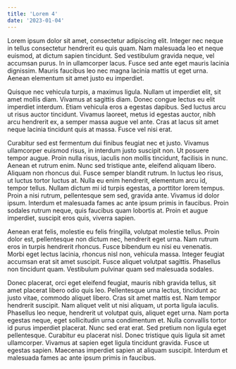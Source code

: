 ```yaml
---
title: 'Lorem 4'
date: '2023-01-04'
---
```


Lorem ipsum dolor sit amet, consectetur adipiscing elit. Integer nec neque in tellus consectetur hendrerit eu quis quam. Nam malesuada leo et neque euismod, at dictum sapien tincidunt. Sed vestibulum gravida neque, vel accumsan purus. In in ullamcorper lacus. Fusce sed ante eget mauris lacinia dignissim. Mauris faucibus leo nec magna lacinia mattis ut eget urna. Aenean elementum sit amet justo eu imperdiet.

Quisque nec vehicula turpis, a maximus ligula. Nullam ut imperdiet elit, sit amet mollis diam. Vivamus at sagittis diam. Donec congue lectus eu elit imperdiet interdum. Etiam vehicula eros a egestas dapibus. Sed luctus arcu ut risus auctor tincidunt. Vivamus laoreet, metus id egestas auctor, nibh arcu hendrerit ex, a semper massa augue vel ante. Cras at lacus sit amet neque lacinia tincidunt quis at massa. Fusce vel nisi erat.

Curabitur sed est fermentum dui finibus feugiat nec et justo. Vivamus ullamcorper euismod risus, in interdum justo suscipit non. Ut posuere tempor augue. Proin nulla risus, iaculis non mollis tincidunt, facilisis in nunc. Aenean et rutrum enim. Nunc sed tristique ante, eleifend aliquam libero. Aliquam non rhoncus dui. Fusce semper blandit rutrum. In luctus leo risus, ut luctus tortor luctus at. Nulla eu enim hendrerit, elementum arcu id, tempor tellus. Nullam dictum mi id turpis egestas, a porttitor lorem tempus. Proin a nisi rutrum, pellentesque sem sed, gravida ante. Vivamus id dolor ipsum. Interdum et malesuada fames ac ante ipsum primis in faucibus. Proin sodales rutrum neque, quis faucibus quam lobortis at. Proin et augue imperdiet, suscipit eros quis, viverra sapien.

Aenean erat felis, molestie eu felis fringilla, volutpat molestie tellus. Proin dolor est, pellentesque non dictum nec, hendrerit eget urna. Nam rutrum eros in turpis hendrerit rhoncus. Fusce bibendum eu nisi eu venenatis. Morbi eget lectus lacinia, rhoncus nisl non, vehicula massa. Integer feugiat accumsan erat sit amet suscipit. Fusce aliquet volutpat sagittis. Phasellus non tincidunt quam. Vestibulum pulvinar quam sed malesuada sodales.

Donec placerat, orci eget eleifend feugiat, mauris nibh gravida tellus, sit amet placerat libero odio quis leo. Pellentesque urna lectus, tincidunt ac justo vitae, commodo aliquet libero. Cras sit amet mattis est. Nam tempor hendrerit suscipit. Nam aliquet velit ut nisi aliquam, ut porta ligula iaculis. Phasellus leo neque, hendrerit ut volutpat quis, aliquet eget urna. Nam porta egestas neque, eget sollicitudin urna condimentum et. Nulla convallis tortor id purus imperdiet placerat. Nunc sed erat erat. Sed pretium non ligula eget pellentesque. Curabitur eu placerat nisl. Donec tristique quis ligula sit amet ullamcorper. Vivamus at sapien eget ligula tincidunt gravida. Fusce ut egestas sapien. Maecenas imperdiet sapien at aliquam suscipit. Interdum et malesuada fames ac ante ipsum primis in faucibus.